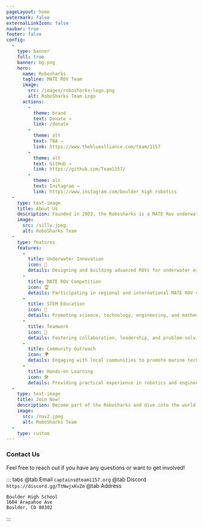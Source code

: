 ```yaml
---
pageLayout: home
watermark: false
externalLinkIcon: false
navbar: true
footer: false
config:
  -
    type: banner
    full: true
    banner: bg.png
    hero:
      name: Robo​sharks
      tagline: MATE ROV Team
      image: 
        src: /images/robosharks-logo.png
        alt: RoboSharks Team Logo
      actions:
        -
          theme: brand
          text: Donate →
          link: /donate
        -
          theme: alt
          text: TBA →
          link: https://www.thebluealliance.com/team/1157
        -
          theme: alt
          text: GitHub →
          link: https://github.com/Team1157/
        -
          theme: alt
          text: Instagram →
          link: https://www.instagram.com/boulder_high_robotics
  -
    type: text-image
    title: About Us
    description: Founded in 2003, the Robosharks is a MATE Rov underwater robotics competition team based in Boulder, Colorado. Our team is made up of students from Boulder High School, and we are dedicated to inspiring young people to be science and technology leaders by engaging them in exciting programs that build science, engineering, and technology skills that inspire innovation and foster well-rounded life capabilities..
    image:
      src: /silly.jpeg
      alt: RoboSharks Team
  -
    type: features
    features:
      -
        title: Underwater Innovation
        icon: 🦈
        details: Designing and building advanced ROVs for underwater exploration
      -
        title: MATE ROV Competition
        icon: 🏆
        details: Participating in regional and international MATE ROV competitions
      -
        title: STEM Education
        icon: 🔬
        details: Promoting science, technology, engineering, and mathematics
      -
        title: Teamwork
        icon: 🤝
        details: Fostering collaboration, leadership, and problem-solving skills
      -
        title: Community Outreach
        icon: 🌍
        details: Engaging with local communities to promote marine technology
      -
        title: Hands-on Learning
        icon: 🛠️
        details: Providing practical experience in robotics and engineering
  -
    type: text-image
    title: Join Now!
    description: Become part of the Robosharks and dive into the world of underwater robotics. We are open to any and all Boulder High students of any age, and no experience with robotics/computers is needed and you get free snacks! 
    image:
      src: /nav2.jpeg
      alt: RoboSharks Team
  -
    type: custom
---
```

<div>


### Contact Us
Feel free to reach out if you have any questions or want to get involved!

::: tabs
@tab Email
```captains@team1157.org```
@tab Discord
```https://discord.gg/TtNwjxKvZm```
@tab Address
```
Boulder High School
1604 Arapahoe Ave
Boulder, CO 80302
```
:::

</div>
